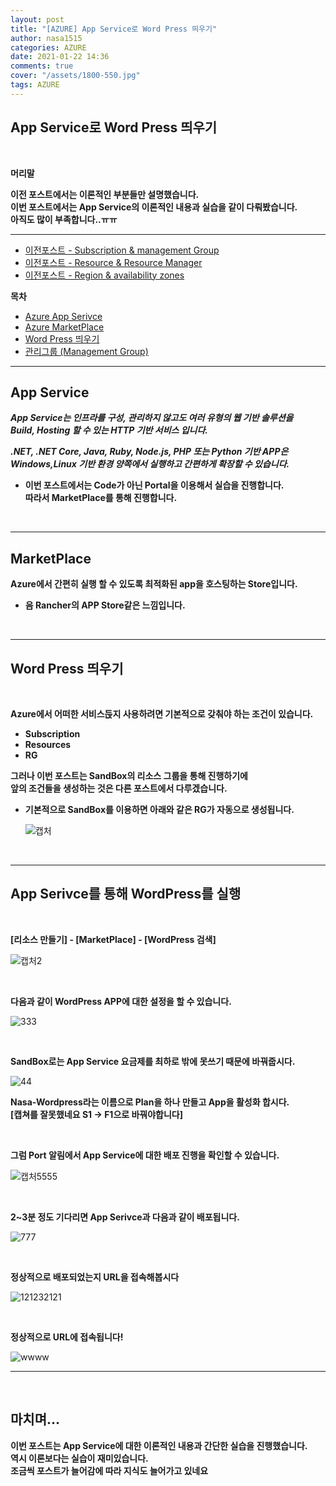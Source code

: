 ```yaml
---
layout: post
title: "[AZURE] App Service로 Word Press 띄우기"
author: nasa1515
categories: AZURE
date: 2021-01-22 14:36
comments: true
cover: "/assets/1800-550.jpg"
tags: AZURE
---
```




## **App Service로 Word Press 띄우기**


<br/>

**머리말**  
 
**이전 포스트에서는 이론적인 부분들만 설명했습니다.**  
**이번 포스트에서는 App Service의 이론적인 내용과 실습을 같이 다뤄봤습니다.**  
**아직도 많이 부족합니다..ㅠㅠ**
 
---

- [이전포스트 - Subscription & management Group](https://nasa1515.github.io/azure/2021/01/21/azure.subscriptions.html)
- [이전포스트 - Resource & Resource Manager](https://nasa1515.github.io/azure/2021/01/22/azure-resoure.html)
- [이전포스트 - Region & availability zones](https://nasa1515.github.io/azure/2021/01/22/azure.region.html)  


**목차**


- [Azure App Serivce](#a1)
- [Azure MarketPlace](#a2)
- [Word Press 띄우기](#a3)
- [관리그룹 (Management Group)](#a4)

---


## **App Service**   <a name="a1"></a>

***App Service는 인프라를 구성, 관리하지 않고도 여러 유형의 웹 기반 솔루션을  
Build, Hosting 할 수 있는 HTTP 기반 서비스 입니다.***  


***.NET, .NET Core, Java, Ruby, Node.js, PHP 또는 Python 기반 APP은  
Windows,Linux 기반 환경 양쪽에서 실행하고 간편하게 확장할 수 있습니다.***

* **이번 포스트에서는 Code가 아닌 Portal을 이용해서 실습을 진행합니다.**  
**따라서 MarketPlace를 통해 진행합니다.**

<br/>

----

## **MarketPlace**  <a name="a2"></a>

**Azure에서 간편히 실행 할 수 있도록 최적화된 app을 호스팅하는 Store입니다.**  

* **음 Rancher의 APP Store같은 느낌입니다.**

<br/>

---

## **Word Press 띄우기** <a name="a3"></a>

<br/>

**Azure에서 어떠한 서비스듡지 사용하려면 기본적으로 갖춰야 하는 조건이 있습니다.**

* **Subscription**
* **Resources**
* **RG**


**그러나 이번 포스트는 SandBox의 리소스 그룹을 통해 진행하기에**  
**앞의 조건들을 생성하는 것은 다른 포스트에서 다루겠습니다.**  


* **기본적으로 SandBox를 이용하면 아래와 같은 RG가 자동으로 생성됩니다.**

    ![캡처](https://user-images.githubusercontent.com/69498804/105447049-c0992f80-5cb6-11eb-84b3-360f5874c0cf.JPG)

<br/>

---

## **App Serivce를 통해 WordPress를 실행** 

<br/>

**[리소스 만들기] - [MarketPlace] - [WordPress 검색]**

![캡처2](https://user-images.githubusercontent.com/69498804/105447294-4ae19380-5cb7-11eb-8a8a-ce0c761efa6c.JPG)


<br/>

**다음과 같이 WordPress APP에 대한 설정을 할 수 있습니다.**

![333](https://user-images.githubusercontent.com/69498804/105447525-baf01980-5cb7-11eb-9d5d-b113511c5f8c.JPG)

<br/>

**SandBox로는 App Service 요금제를 최하로 밖에 못쓰기 때문에 바꿔줍시다.**


 ![44](https://user-images.githubusercontent.com/69498804/105448000-c1cb5c00-5cb8-11eb-958c-b75113c29d88.JPG)

**Nasa-Wordpress라는 이름으로 Plan을 하나 만들고 App을 활성화 합시다.**  
**[캡쳐를 잘못했네요 S1 -> F1으로 바꿔야합니다]** 

<br/>



**그럼 Port 알림에서 App Service에 대한 배포 진행을 확인할 수 있습니다.**

![캡처5555](https://user-images.githubusercontent.com/69498804/105448344-82e9d600-5cb9-11eb-9b92-490ade016329.JPG)


<br/>

**2~3분 정도 기다리면 App Serivce과 다음과 같이 배포됩니다.**

![777](https://user-images.githubusercontent.com/69498804/105448552-dbb96e80-5cb9-11eb-9775-6fda718fb259.JPG)

<br/>

**정상적으로 배포되었는지 URL을 접속해봅시다** 

![121232121](https://user-images.githubusercontent.com/69498804/105448799-54b8c600-5cba-11eb-9c44-5db096f7639b.JPG)


<br/>

**정상적으로 URL에 접속됩니다!**

![wwww](https://user-images.githubusercontent.com/69498804/105448875-82057400-5cba-11eb-8cfd-e0643ecc3d63.JPG)

---



<br/>

## **마치며…**  


**이번 포스트는 App Service에 대한 이론적인 내용과 간단한 실습을 진행했습니다.**  
**역시 이론보다는 실습이 재미있습니다.**  
**조금씩 포스트가 늘어감에 따라 지식도 늘어가고 있네요**

